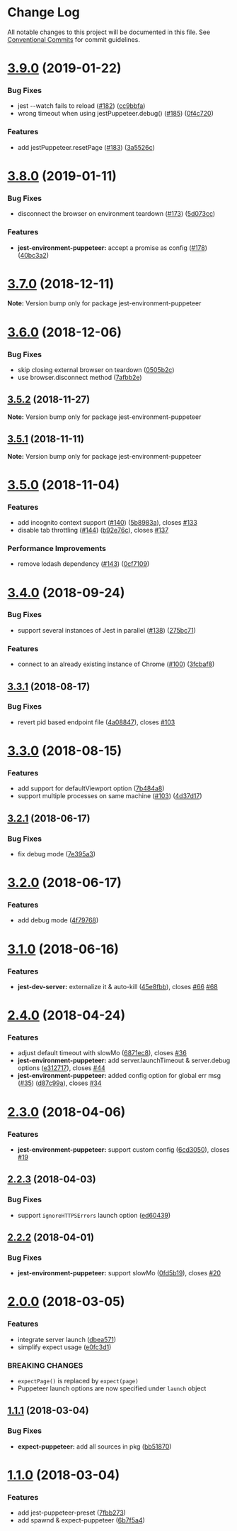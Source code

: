 # Change Log

All notable changes to this project will be documented in this file.
See [Conventional Commits](https://conventionalcommits.org) for commit guidelines.

# [3.9.0](https://github.com/smooth-code/jest-puppeteer/tree/master/packages/jest-environment-puppeteer/compare/v3.8.0...v3.9.0) (2019-01-22)


### Bug Fixes

* jest --watch fails to reload ([#182](https://github.com/smooth-code/jest-puppeteer/tree/master/packages/jest-environment-puppeteer/issues/182)) ([cc9bbfa](https://github.com/smooth-code/jest-puppeteer/tree/master/packages/jest-environment-puppeteer/commit/cc9bbfa))
* wrong timeout when using jestPuppeteer.debug() ([#185](https://github.com/smooth-code/jest-puppeteer/tree/master/packages/jest-environment-puppeteer/issues/185)) ([0f4c720](https://github.com/smooth-code/jest-puppeteer/tree/master/packages/jest-environment-puppeteer/commit/0f4c720))


### Features

* add jestPuppeteer.resetPage ([#183](https://github.com/smooth-code/jest-puppeteer/tree/master/packages/jest-environment-puppeteer/issues/183)) ([3a5526c](https://github.com/smooth-code/jest-puppeteer/tree/master/packages/jest-environment-puppeteer/commit/3a5526c))





# [3.8.0](https://github.com/smooth-code/jest-puppeteer/tree/master/packages/jest-environment-puppeteer/compare/v3.7.0...v3.8.0) (2019-01-11)


### Bug Fixes

* disconnect the browser on environment teardown ([#173](https://github.com/smooth-code/jest-puppeteer/tree/master/packages/jest-environment-puppeteer/issues/173)) ([5d073cc](https://github.com/smooth-code/jest-puppeteer/tree/master/packages/jest-environment-puppeteer/commit/5d073cc))


### Features

* **jest-environment-puppeteer:** accept a promise as config ([#178](https://github.com/smooth-code/jest-puppeteer/tree/master/packages/jest-environment-puppeteer/issues/178)) ([40bc3a2](https://github.com/smooth-code/jest-puppeteer/tree/master/packages/jest-environment-puppeteer/commit/40bc3a2))





# [3.7.0](https://github.com/smooth-code/jest-puppeteer/tree/master/packages/jest-environment-puppeteer/compare/v3.6.0...v3.7.0) (2018-12-11)

**Note:** Version bump only for package jest-environment-puppeteer





# [3.6.0](https://github.com/smooth-code/jest-puppeteer/tree/master/packages/jest-environment-puppeteer/compare/v3.5.2...v3.6.0) (2018-12-06)


### Bug Fixes

* skip closing external browser on teardown ([0505b2c](https://github.com/smooth-code/jest-puppeteer/tree/master/packages/jest-environment-puppeteer/commit/0505b2c))
* use browser.disconnect method ([7afbb2e](https://github.com/smooth-code/jest-puppeteer/tree/master/packages/jest-environment-puppeteer/commit/7afbb2e))





## [3.5.2](https://github.com/smooth-code/jest-puppeteer/tree/master/packages/jest-environment-puppeteer/compare/v3.5.1...v3.5.2) (2018-11-27)

**Note:** Version bump only for package jest-environment-puppeteer





## [3.5.1](https://github.com/smooth-code/jest-puppeteer/tree/master/packages/jest-environment-puppeteer/compare/v3.5.0...v3.5.1) (2018-11-11)

**Note:** Version bump only for package jest-environment-puppeteer





# [3.5.0](https://github.com/smooth-code/jest-puppeteer/tree/master/packages/jest-environment-puppeteer/compare/v3.4.0...v3.5.0) (2018-11-04)


### Features

* add incognito context support ([#140](https://github.com/smooth-code/jest-puppeteer/tree/master/packages/jest-environment-puppeteer/issues/140)) ([5b8983a](https://github.com/smooth-code/jest-puppeteer/tree/master/packages/jest-environment-puppeteer/commit/5b8983a)), closes [#133](https://github.com/smooth-code/jest-puppeteer/tree/master/packages/jest-environment-puppeteer/issues/133)
* disable tab throttling ([#144](https://github.com/smooth-code/jest-puppeteer/tree/master/packages/jest-environment-puppeteer/issues/144)) ([b92e76c](https://github.com/smooth-code/jest-puppeteer/tree/master/packages/jest-environment-puppeteer/commit/b92e76c)), closes [#137](https://github.com/smooth-code/jest-puppeteer/tree/master/packages/jest-environment-puppeteer/issues/137)


### Performance Improvements

* remove lodash dependency ([#143](https://github.com/smooth-code/jest-puppeteer/tree/master/packages/jest-environment-puppeteer/issues/143)) ([0cf7109](https://github.com/smooth-code/jest-puppeteer/tree/master/packages/jest-environment-puppeteer/commit/0cf7109))





<a name="3.4.0"></a>
# [3.4.0](https://github.com/smooth-code/jest-puppeteer/tree/master/packages/jest-environment-puppeteer/compare/v3.3.1...v3.4.0) (2018-09-24)


### Bug Fixes

* support several instances of Jest in parallel ([#138](https://github.com/smooth-code/jest-puppeteer/tree/master/packages/jest-environment-puppeteer/issues/138)) ([275bc71](https://github.com/smooth-code/jest-puppeteer/tree/master/packages/jest-environment-puppeteer/commit/275bc71))


### Features

* connect to an already existing instance of Chrome ([#100](https://github.com/smooth-code/jest-puppeteer/tree/master/packages/jest-environment-puppeteer/issues/100)) ([3fcbaf8](https://github.com/smooth-code/jest-puppeteer/tree/master/packages/jest-environment-puppeteer/commit/3fcbaf8))





<a name="3.3.1"></a>
## [3.3.1](https://github.com/smooth-code/jest-puppeteer/tree/master/packages/jest-environment-puppeteer/compare/v3.3.0...v3.3.1) (2018-08-17)


### Bug Fixes

* revert pid based endpoint file ([4a08847](https://github.com/smooth-code/jest-puppeteer/tree/master/packages/jest-environment-puppeteer/commit/4a08847)), closes [#103](https://github.com/smooth-code/jest-puppeteer/tree/master/packages/jest-environment-puppeteer/issues/103)





<a name="3.3.0"></a>
# [3.3.0](https://github.com/smooth-code/jest-puppeteer/tree/master/packages/jest-environment-puppeteer/compare/v3.2.1...v3.3.0) (2018-08-15)


### Features

* add support for defaultViewport option ([7b484a8](https://github.com/smooth-code/jest-puppeteer/tree/master/packages/jest-environment-puppeteer/commit/7b484a8))
* support multiple processes on same machine ([#103](https://github.com/smooth-code/jest-puppeteer/tree/master/packages/jest-environment-puppeteer/issues/103)) ([4d37d17](https://github.com/smooth-code/jest-puppeteer/tree/master/packages/jest-environment-puppeteer/commit/4d37d17))





<a name="3.2.1"></a>
## [3.2.1](https://github.com/smooth-code/jest-puppeteer/tree/master/packages/jest-environment-puppeteer/compare/v3.2.0...v3.2.1) (2018-06-17)


### Bug Fixes

* fix debug mode ([7e395a3](https://github.com/smooth-code/jest-puppeteer/tree/master/packages/jest-environment-puppeteer/commit/7e395a3))




<a name="3.2.0"></a>
# [3.2.0](https://github.com/smooth-code/jest-puppeteer/tree/master/packages/jest-environment-puppeteer/compare/v3.1.0...v3.2.0) (2018-06-17)


### Features

* add debug mode ([4f79768](https://github.com/smooth-code/jest-puppeteer/tree/master/packages/jest-environment-puppeteer/commit/4f79768))




<a name="3.1.0"></a>
# [3.1.0](https://github.com/smooth-code/jest-puppeteer/tree/master/packages/jest-environment-puppeteer/compare/v3.0.1...v3.1.0) (2018-06-16)


### Features

* **jest-dev-server:** externalize it & auto-kill ([45e8fbb](https://github.com/smooth-code/jest-puppeteer/tree/master/packages/jest-environment-puppeteer/commit/45e8fbb)), closes [#66](https://github.com/smooth-code/jest-puppeteer/tree/master/packages/jest-environment-puppeteer/issues/66) [#68](https://github.com/smooth-code/jest-puppeteer/tree/master/packages/jest-environment-puppeteer/issues/68)




<a name="2.4.0"></a>
# [2.4.0](https://github.com/smooth-code/jest-puppeteer/tree/master/packages/jest-environment-puppeteer/compare/v2.3.0...v2.4.0) (2018-04-24)


### Features

* adjust default timeout with slowMo ([6871ec8](https://github.com/smooth-code/jest-puppeteer/tree/master/packages/jest-environment-puppeteer/commit/6871ec8)), closes [#36](https://github.com/smooth-code/jest-puppeteer/tree/master/packages/jest-environment-puppeteer/issues/36)
* **jest-environment-puppeteer:** add server.launchTimeout & server.debug options ([e312717](https://github.com/smooth-code/jest-puppeteer/tree/master/packages/jest-environment-puppeteer/commit/e312717)), closes [#44](https://github.com/smooth-code/jest-puppeteer/tree/master/packages/jest-environment-puppeteer/issues/44)
* **jest-environment-puppeteer:** added config option for global err msg ([#35](https://github.com/smooth-code/jest-puppeteer/tree/master/packages/jest-environment-puppeteer/issues/35)) ([d87c99a](https://github.com/smooth-code/jest-puppeteer/tree/master/packages/jest-environment-puppeteer/commit/d87c99a)), closes [#34](https://github.com/smooth-code/jest-puppeteer/tree/master/packages/jest-environment-puppeteer/issues/34)




<a name="2.3.0"></a>
# [2.3.0](https://github.com/smooth-code/jest-puppeteer/tree/master/packages/jest-environment-puppeteer/compare/v2.2.3...v2.3.0) (2018-04-06)


### Features

* **jest-environment-puppeteer:** support custom config ([6cd3050](https://github.com/smooth-code/jest-puppeteer/tree/master/packages/jest-environment-puppeteer/commit/6cd3050)), closes [#19](https://github.com/smooth-code/jest-puppeteer/tree/master/packages/jest-environment-puppeteer/issues/19)




<a name="2.2.3"></a>
## [2.2.3](https://github.com/smooth-code/jest-puppeteer/tree/master/packages/jest-environment-puppeteer/compare/v2.2.2...v2.2.3) (2018-04-03)


### Bug Fixes

* support `ignoreHTTPSErrors` launch option ([ed60439](https://github.com/smooth-code/jest-puppeteer/tree/master/packages/jest-environment-puppeteer/commit/ed60439))




<a name="2.2.2"></a>
## [2.2.2](https://github.com/smooth-code/jest-puppeteer/tree/master/packages/jest-environment-puppeteer/compare/v2.2.1...v2.2.2) (2018-04-01)


### Bug Fixes

* **jest-environment-puppeteer:** support slowMo ([0fd5b19](https://github.com/smooth-code/jest-puppeteer/tree/master/packages/jest-environment-puppeteer/commit/0fd5b19)), closes [#20](https://github.com/smooth-code/jest-puppeteer/tree/master/packages/jest-environment-puppeteer/issues/20)




<a name="2.0.0"></a>
# [2.0.0](https://github.com/smooth-code/jest-puppeteer/tree/master/packages/jest-environment-puppeteer/compare/v1.1.1...v2.0.0) (2018-03-05)


### Features

* integrate server launch ([dbea571](https://github.com/smooth-code/jest-puppeteer/tree/master/packages/jest-environment-puppeteer/commit/dbea571))
* simplify expect usage ([e0fc3d1](https://github.com/smooth-code/jest-puppeteer/tree/master/packages/jest-environment-puppeteer/commit/e0fc3d1))


### BREAKING CHANGES

* `expectPage()` is replaced by `expect(page)`
* Puppeteer launch options are now specified under `launch` object




<a name="1.1.1"></a>
## [1.1.1](https://github.com/smooth-code/jest-puppeteer/tree/master/packages/jest-environment-puppeteer/compare/v1.1.0...v1.1.1) (2018-03-04)


### Bug Fixes

* **expect-puppeteer:** add all sources in pkg ([bb51870](https://github.com/smooth-code/jest-puppeteer/tree/master/packages/jest-environment-puppeteer/commit/bb51870))




<a name="1.1.0"></a>
# [1.1.0](https://github.com/smooth-code/jest-puppeteer/tree/master/packages/jest-environment-puppeteer/compare/v1.0.1...v1.1.0) (2018-03-04)


### Features

* add jest-puppeteer-preset ([7fbb273](https://github.com/smooth-code/jest-puppeteer/tree/master/packages/jest-environment-puppeteer/commit/7fbb273))
* add spawnd & expect-puppeteer ([6b7f5a4](https://github.com/smooth-code/jest-puppeteer/tree/master/packages/jest-environment-puppeteer/commit/6b7f5a4))
